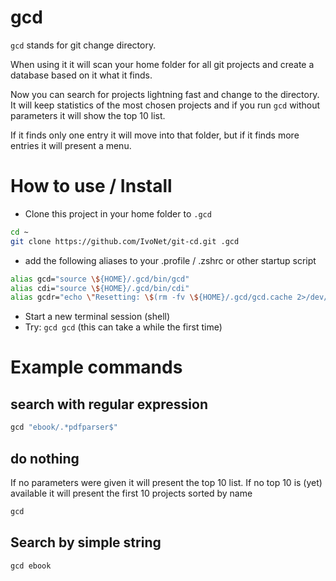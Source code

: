 # gcd

`gcd` stands for git change directory.

When using it it will scan your home folder for all git projects and create a database based on it what it finds.

Now you can search for projects lightning fast and change to the directory.
It will keep statistics of the most chosen projects and if you run `gcd` without parameters it will show the top 10 list.

If it finds only one entry it will move into that folder, but if it finds more entries it will present a menu.

# How to use / Install

* Clone this project in your home folder to `.gcd`

```bash
cd ~
git clone https://github.com/IvoNet/git-cd.git .gcd
```

* add the following aliases to your .profile / .zshrc or other startup script

```bash
alias gcd="source \${HOME}/.gcd/bin/gcd"
alias cdi="source \${HOME}/.gcd/bin/cdi"
alias gcdr="echo \"Resetting: \$(rm -fv \${HOME}/.gcd/gcd.cache 2>/dev/null)\""
```

* Start a new terminal session (shell)
* Try: `gcd gcd` (this can take a while the first time)


# Example commands

## search with regular expression

```bash
gcd "ebook/.*pdfparser$" 
```

## do nothing

If no parameters were given it will present the top 10 list. 
If no top 10 is (yet) available it will present the first 10 projects sorted by name

```bash
gcd
```

## Search by simple string

```bash
gcd ebook
```
